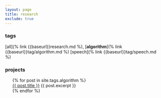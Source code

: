 ```yaml
---
layout: page
title: research
exclude: true
---
```


### tags
[all](% link {{baseurl}}research.md %),
[**algorithm**](% link {{baseurl}}tag/algorithm.md %)
[speech](% link {{baseurl}}tag/speech.md %)

### projects
<ul style="list-style-type:none">
  {% for post in site.tags.algorithm %}
    <li>
      <a href="{{ post.url }}">{{ post.title }}</a>
        {{ post.excerpt }}
    </li>
  {% endfor %}
</ul>
